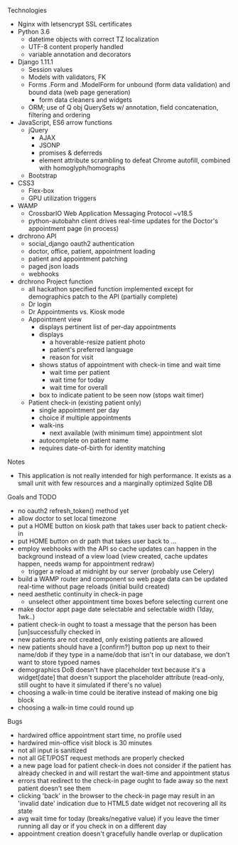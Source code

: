 Technologies

* Nginx with letsencrypt SSL certificates
* Python 3.6
  * datetime objects with correct TZ localization
  * UTF-8 content properly handled
  * variable annotation and decorators
* Django 1.11.1
  * Session values
  * Models with validators, FK
  * Forms .Form and .ModelForm for unbound (form data validation) and bound data (web page generation)
    * form data cleaners and widgets
  * ORM; use of Q obj QuerySets w/ annotation, field concatenation, filtering and ordering
* JavaScript, ES6 arrow functions
  * jQuery
    * AJAX
    * JSONP
    * promises & deferreds
    * element attribute scrambling to defeat Chrome autofill, combined with homoglyph/homographs
  * Bootstrap
* CSS3
  * Flex-box
  * GPU utilization triggers
* WAMP
  * CrossbarIO Web Application Messaging Protocol ~v18.5
  * python-autobahn client drives real-time updates for the Doctor's appointment page (in process)
* drchrono API
  * social_django oauth2 authentication
  * doctor, office, patient, appointment loading
  * patient and appointment patching
  * paged json loads
  * webhooks
* drchrono Project function
  * all hackathon specified function implemented except for demographics patch to the API (partially complete)
  * Dr login
  * Dr Appointments vs. Kiosk mode
  * Appointment view
    * displays pertinent list of per-day appointments
    * displays
      * a hoverable-resize patient photo
      * patient's preferred language
      * reason for visit
    * shows status of appointment with check-in time and wait time
      * wait time per patient
      * wait time for today
      * wait time for overall
    * box to indicate patient to be seen now (stops wait timer)
  * Patient check-in (existing patient only)
    * single appointment per day
    * choice if multiple appointments
    * walk-ins
      * next available (with minimum time) appointment slot
    * autocomplete on patient name
    * requires date-of-birth for identity matching



Notes

* This application is not really intended for high performance. It exists as a small unit with few resources and a marginally optimized Sqlite DB



Goals and TODO

* no oauth2 refresh_token() method yet
* allow doctor to set local timezone
* put a HOME button on kiosk path that takes user back to patient check-in
* put HOME button on dr path that takes user back to ...
* employ webhooks with the API so cache updates can happen in the background instead of a view load (view created, cache updates happen, needs wamp for appointment redraw)
  * trigger a reload at midnight by our server (probably use Celery)
* build a WAMP router and component so web page data can be updated real-time without page reloads (initial build created)
* need aesthetic continuity in check-in page
  * unselect other appointment time boxes before selecting current one
* make doctor appt page date selectable and selectable width (1day, 1wk..)
* patient check-in ought to toast a message that the person has been [un]successfully checked in
* new patients are not created, only existing patients are allowed
* new patients should have a [confirm?] button pop up next to their name/dob if they type in a name/dob that isn't in our database, we don't want to store typoed names
* demographics DoB doesn't have placeholder text because it's a widget[date] that doesn't support the placeholder attribute (read-only, still ought to have it simulated if there's no value)
* choosing a walk-in time could be iterative instead of making one big block
* choosing a walk-in time could round up



Bugs

* hardwired office appointment start time, no profile used
* hardwired min-office visit block is 30 minutes
* not all input is sanitized
* not all GET/POST request methods are properly checked
* a new page load for patient check-in does not consider if the patient has already checked in and will restart the wait-time and appointment status
* errors that redirect to the check-in page ought to fade away so the next patient doesn't see them
* clicking 'back' in the browser to the check-in page may result in an 'invalid date' indication due to HTML5 date widget not recovering all its state
* avg wait time for today (breaks/negative value) if you leave the timer running all day or if you check in on a different day
* appointment creation doesn't gracefully handle overlap or duplication
